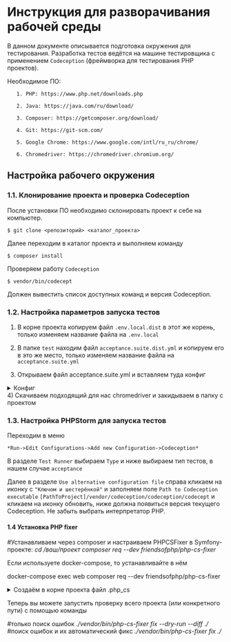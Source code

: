 # Инструкция для разворачивания рабочей среды

В данном документе описывается подготовка окружения для тестирования.
Разработка тестов ведётcя на машине тестировщика с применением `Codeception` (фреймворка для тестирования PHP проектов).

Необходимое ПО: 

       1. PHP: https://www.php.net/downloads.php
       
       2. Java: https://java.com/ru/download/
       
       3. Composer: https://getcomposer.org/download/
       
       4. Git: https://git-scm.com/

       5. Google Chrome: https://www.google.com/intl/ru_ru/chrome/

       6. Chromedriver: https://chromedriver.chromium.org/
       
## Настройка рабочего окружения
### 1.1. Клонирование проекта и проверка Codeception

После установки ПО необходимо склонировать проект к себе на компьютер.
    
    $ git clone <репозиторий> <каталог_проекта>
    
Далее переходим в каталог проекта и выполняем команду
    
    $ composer install
    
Проверяем работу `Codeception`
    
    $ vendor/bin/codecept
    
Должен вывестить список доступных команд и версия Codeception.

### 1.2. Настройка параметров запуска тестов
1) В корне проекта копируем файл `.env.local.dist` в этот же корень, только изменяем название файла на `.env.local`

2) В папке `test` находим файл `acceptance.suite.dist.yml` и копируем его в это же место, только изменяем название файла на `acceptance.suite.yml`

3) Открываем файл acceptance.suite.yml и вставляем туда конфиг

<details>
  <summary>Конфиг</summary>
    
    actor: AcceptanceTester
       extensions:
         enabled:
           - Codeception\Extension\RunProcess:
               - chromedriver --url-base=/wd/hub
       modules:
         enabled:
           - \Helper\Acceptance
           - WebDriver:
               browser: 'chrome'
               url: '%URL%'
               port: '9515'
               restart: true
         config:
           WebDriver:
             browser: 'chrome'
             window_size: maximize
             capabilities:
               chromeOptions:
                 args:
                   - '--window-size=1920,1080'
                   - '--no-sandbox'
                   - '--disable-dev-shm-usage'
                   - '--disable-gpu'
                   - '--disable-notifications'          
</details>
4) Скачиваем подходящий для нас chromedriver и закидываем в папку с проектом

### 1.3. Настройка PHPStorm для запуска тестов
Переходим в меню 
    
    *Run->Edit Configurations->Add new Configuration->Codeception*

В разделе `Test Runner` выбираем `Type` и ниже выбираем тип тестов, в нашем случае `acceptance`

Далее в разделе `Use alternative configuration file` справа кликаем на иконку с `"Ключом и шестерёнкой"` и заполняем поле `Path to Сodeception executable`  `[PathToProject]/vendor/codeception/codeception/codecept`
и кликаем на иконку обновить, ниже должна появиться версия текущего Codeception.
Не забыть выбрать интерпретатор PHP.


#### 1.4 Установка PHP fixer
#Устанавливаем через composer и настраиваем PHPCSFixer в Symfony-проекте:
    *cd /ваш/проект*
    *composer req --dev friendsofphp/php-cs-fixer*

Если используете docker-compose, то устанавливайте в нём

docker-compose exec web composer req --dev friendsofphp/php-cs-fixer

<details>
  <summary>Создаём в корне проекта файл .php_cs</summary> 

    <?php

        $finder = PhpCsFixer\Finder::create()
        ->in([
        __DIR__ . '/src',
        __DIR__ . '/tests'
        ])
        ;
        
        return PhpCsFixer\Config::create()
        ->setRules([
        '@Symfony' => true,
        'array_syntax' => ['syntax' => 'short'],
        'concat_space' => ['spacing' => 'one'],
        'increment_style' => ['style' => 'post'],
        'no_extra_blank_lines' => ['tokens' => [
        'extra',
        'parenthesis_brace_block',
        'square_brace_block',
        'throw',
        'use',
        ]],
        'no_superfluous_phpdoc_tags' => false,
        'phpdoc_align' => false,
        'phpdoc_annotation_without_dot' => false,
        'trailing_comma_in_multiline_array' => false,
        'yoda_style' => false
        ])
        ->setFinder($finder)
    ;
</details>

Теперь вы можете запустить проверку всего проекта (или конкретного пути) с помощью команды

#только поиск ошибок
    *./vendor/bin/php-cs-fixer  fix --dry-run --diff ./*
#поиск ошибок и их автоматический фикс
    *./vendor/bin/php-cs-fixer fix ./*

